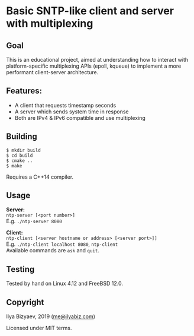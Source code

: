 # Basic SNTP-like client and server with multiplexing

## Goal
This is an educational project, aimed at understanding how to interact with
platform-specific multiplexing APIs (epoll, kqueue) to implement a more performant client-server architecture.

## Features:
* A client that requests timestamp seconds
* A server which sends system time in response
* Both are IPv4 & IPv6 compatible and use multiplexing

## Building
```
$ mkdir build
$ cd build
$ cmake ..
$ make
```

Requires a C++14 compiler.

## Usage
**Server:**  
`ntp-server [<port number>]`  
E.g. `./ntp-server 8080`

**Client:**  
`ntp-client [<server hostname or address> [<server port>]]`  
E.g. `./ntp-client localhost 8080`, `ntp-client`  
Available commands are `ask` and `quit`.

## Testing
Tested by hand on Linux 4.12 and FreeBSD 12.0.

## Copyright
Ilya Bizyaev, 2019 (<me@ilyabiz.com>)

Licensed under MIT terms.

